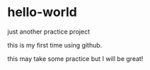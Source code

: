 # hello-world
just another practice project

this is my first time using github. 

this may take some practice but I will be great!


